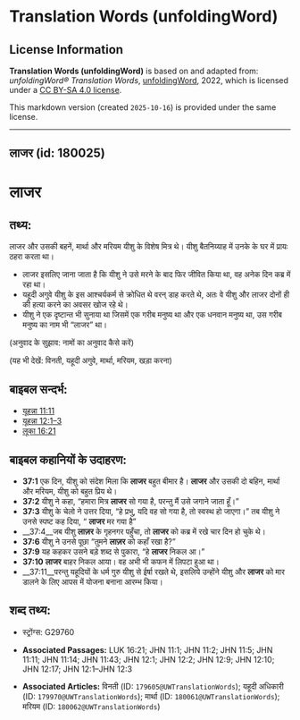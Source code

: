 # Translation Words (unfoldingWord)

## License Information

**Translation Words (unfoldingWord)** is based on and adapted from: _unfoldingWord® Translation Words_, [unfoldingWord](https://unfoldingword.org/utw), 2022, which is licensed under a [CC BY-SA 4.0 license](https://creativecommons.org/licenses/by-sa/4.0/legalcode.en).

This markdown version (created `2025-10-16`) is provided under the same license.



--------------------------------

## लाजर (id: 180025)

लाजर
====

तथ्य:
-----

लाजर और उसकी बहनें, मार्था और मरियम यीशु के विशेष मित्र थे। यीशु बैतनिय्याह में उनके के घर में प्रायः ठहरा करता था।

* लाजर इसलिए जाना जाता है कि यीशु ने उसे मरने के बाद फिर जीवित किया था, वह अनेक दिन कब्र में रहा था।
* यहूदी अगुवे यीशु के इस आश्चर्यकर्म से क्रोधित थे वरन् डाह करते थे, अतः वे यीशु और लाजर दोनों ही की हत्या करने का अवसर खोज रहे थे।
* यीशु ने एक दृष्टान्त भी सुनाया था जिसमें एक गरीब मनुष्य था और एक धनवान मनुष्य था, उस गरीब मनुष्य का नाम भी “लाजर” था।

(अनुवाद के सुझाव: नामों का अनुवाद कैसे करें)

(यह भी देखें: विनती, यहूदी अगुवे, मार्था, मरियम, खड़ा करना)

बाइबल सन्दर्भ:
--------------

* [यूहन्ना 11:11](https://ref.ly/John11:11)
* [यूहन्ना 12:1–3](https://ref.ly/John12:1-John12:3)
* [लूका 16:21](https://ref.ly/Luke16:21)

बाइबल कहानियों के उदाहरण:
-------------------------

* **37:1** एक दिन, यीशु को संदेश मिला कि **लाजर** बहुत बीमार है। **लाजर** और उसकी दो बहिन, मार्था और मरियम, यीशु को बहुत प्रिय थे।
* **37:2** यीशु ने कहा, “हमारा मित्र **लाजर** सो गया है, परन्तु मैं उसे जगाने जाता हूँ।”
* **37:3** यीशु के चेलो ने उत्तर दिया, “हे प्रभु, यदि वह सो गया है, तो स्वस्थ हो जाएगा।” तब यीशु ने उनसे स्पष्ट कह दिया, “ **लाजर** मर गया है”
* \_\_37:4\_\_जब यीशु **लाज़र** के गृहनगर पहुँचा, तो **लाजर** को कब्र में रखे चार दिन हो चुके थे।
* **37:6** यीशु ने उनसे पूछा “तुमने **लाज़र** को कहाँ रखा है?”
* **37:9** यह कहकर उसने बड़े शब्द से पुकारा, “हे **लाजर** निकल आ।”
* **37:10** **लाजर** बाहर निकल आया। वह अभी भी कफन में लिपटा हुआ था।
* \_\_37:11\_\_परन्तु यहूदियों के धर्म गुरु यीशु से ईर्षा रखते थे, इसलिये उन्होंने यीशु और **लाजर** को मार डालने के लिए आपस में योजना बनाना आरम्भ किया।

शब्द तथ्य:
----------

* स्ट्रोंग्स: G29760

* **Associated Passages:** LUK 16:21; JHN 11:1; JHN 11:2; JHN 11:5; JHN 11:11; JHN 11:14; JHN 11:43; JHN 12:1; JHN 12:2; JHN 12:9; JHN 12:10; JHN 12:17; JHN 12:1–JHN 12:3
* **Associated Articles:** विनती (ID: `179605@UWTranslationWords`); यहूदी अधिकारी (ID: `179970@UWTranslationWords`); मार्था (ID: `180061@UWTranslationWords`); मरियम (ID: `180062@UWTranslationWords`)

